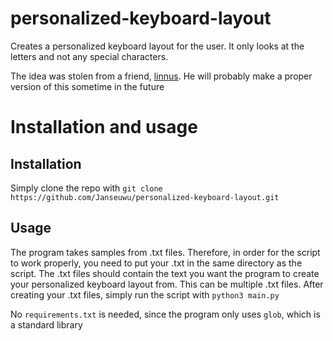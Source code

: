# personalized-keyboard-layout
Creates a personalized keyboard layout for the user. It only looks at the letters and not any special characters.

The idea was stolen from a friend, [linnus](github.com/linnnus). He will probably make a proper version of this sometime in the future

# Installation and usage
## Installation
Simply clone the repo with `git clone https://github.com/Janseuwu/personalized-keyboard-layout.git`

## Usage
The program takes samples from .txt files. Therefore, in order for the script to work properly, you need to put your .txt in the same directory as the script.
The .txt files should contain the text you want the program to create your personalized keyboard layout from.
This can be multiple .txt files. 
After creating your .txt files, simply run the script with `python3 main.py`

No `requirements.txt` is needed, since the program only uses `glob`, which is a standard library
